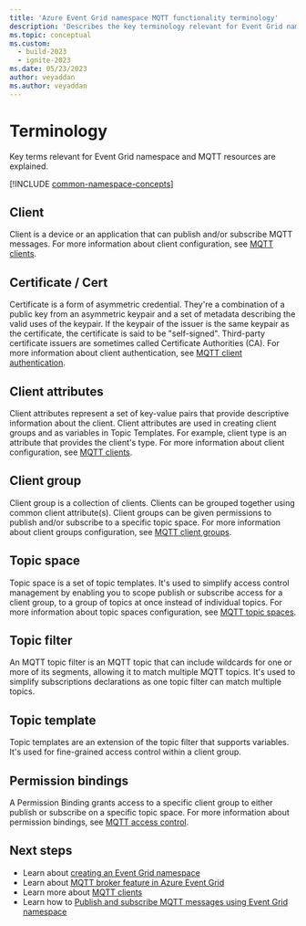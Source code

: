```yaml
---
title: 'Azure Event Grid namespace MQTT functionality terminology'
description: 'Describes the key terminology relevant for Event Grid namespace MQTT functionality.'
ms.topic: conceptual
ms.custom:
  - build-2023
  - ignite-2023
ms.date: 05/23/2023
author: veyaddan
ms.author: veyaddan
---
```


# Terminology

Key terms relevant for Event Grid namespace and MQTT resources are explained.



[!INCLUDE [common-namespace-concepts](./includes/common-namespace-concepts.md)]

## Client

Client is a device or an application that can publish and/or subscribe MQTT messages.  For more information about client configuration, see [MQTT clients](mqtt-clients.md).

## Certificate / Cert

Certificate is a form of asymmetric credential. They're a combination of a public key from an asymmetric keypair and a set of metadata describing the valid uses of the keypair. If the keypair of the issuer is the same keypair as the certificate, the certificate is said to be "self-signed". Third-party certificate issuers are sometimes called Certificate Authorities (CA).  For more information about client authentication, see [MQTT client authentication](mqtt-client-authentication.md).

## Client attributes

Client attributes represent a set of key-value pairs that provide descriptive information about the client. Client attributes are used in creating client groups and as variables in Topic Templates. For example, client type is an attribute that provides the client's type.  For more information about client configuration, see [MQTT clients](mqtt-clients.md).

## Client group

Client group is a collection of clients.  Clients can be grouped together using common client attribute(s). Client groups can be given permissions to publish and/or subscribe to a specific topic space.  For more information about client groups configuration, see [MQTT client groups](mqtt-client-groups.md).

## Topic space

Topic space is a set of topic templates. It's used to simplify access control management by enabling you to scope publish or subscribe access for a client group, to a group of topics at once instead of individual topics.  For more information about topic spaces configuration, see [MQTT topic spaces](mqtt-topic-spaces.md).

## Topic filter

An MQTT topic filter is an MQTT topic that can include wildcards for one or more of its segments, allowing it to match multiple MQTT topics. It's used to simplify subscriptions declarations as one topic filter can match multiple topics.

## Topic template

Topic templates are an extension of the topic filter that supports variables. It's used for fine-grained access control within a client group.

## Permission bindings

A Permission Binding grants access to a specific client group to either publish or subscribe on a specific topic space.  For more information about permission bindings, see [MQTT access control](mqtt-access-control.md).

## Next steps

- Learn about [creating an Event Grid namespace](create-view-manage-namespaces.md)
- Learn about [MQTT broker feature in Azure Event Grid](mqtt-overview.md)
- Learn more about [MQTT clients](mqtt-clients.md)
- Learn how to [Publish and subscribe MQTT messages using Event Grid namespace](mqtt-publish-and-subscribe-portal.md)
